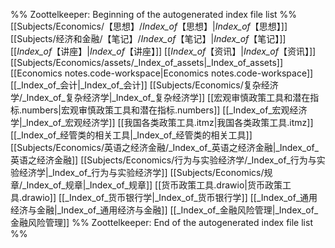 %% Zoottelkeeper: Beginning of the autogenerated index file list  %%
 [[Subjects/Economics/【思想】/_Index_of_【思想】|_Index_of_【思想】]]
 [[Subjects/经济和金融/【笔记】/_Index_of_【笔记】|_Index_of_【笔记】]]
 [[_Index_of_【讲座】|_Index_of_【讲座】]]
 [[_Index_of_【资讯】|_Index_of_【资讯】]]
 [[Subjects/Economics/assets/_Index_of_assets|_Index_of_assets]]
 [[Economics notes.code-workspace|Economics notes.code-workspace]]
 [[_Index_of_会计|_Index_of_会计]]
 [[Subjects/Economics/复杂经济学/_Index_of_复杂经济学|_Index_of_复杂经济学]]
 [[宏观审慎政策工具和潜在指标.numbers|宏观审慎政策工具和潜在指标.numbers]]
 [[_Index_of_宏观经济学|_Index_of_宏观经济学]]
 [[我国各类政策工具.itmz|我国各类政策工具.itmz]]
 [[_Index_of_经管类的相关工具|_Index_of_经管类的相关工具]]
 [[Subjects/Economics/英语之经济金融/_Index_of_英语之经济金融|_Index_of_英语之经济金融]]
 [[Subjects/Economics/行为与实验经济学/_Index_of_行为与实验经济学|_Index_of_行为与实验经济学]]
 [[Subjects/Economics/规章/_Index_of_规章|_Index_of_规章]]
 [[货币政策工具.drawio|货币政策工具.drawio]]
 [[_Index_of_货币银行学|_Index_of_货币银行学]]
 [[_Index_of_通用经济与金融|_Index_of_通用经济与金融]]
 [[_Index_of_金融风险管理|_Index_of_金融风险管理]]
%% Zoottelkeeper: End of the autogenerated index file list  %%
